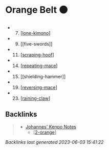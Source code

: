# Orange Belt 🟠

- 7. [[lone-kimono]]
- 9. [[five-swords]]
- 11. [[scraping-hoof]]
- 14. [[repeating-mace]]
- 15. [[shielding-hammer]]
- 19. [[reversing-mace]]
- 23. [[raining-claw]]

## Backlinks

> - [Johannes' Kenpo Notes](..\index.md)
>   - [[2-orange]]

_Backlinks last generated 2023-06-03 15:41:22_

[//begin]: # "Autogenerated link references for markdown compatibility"
[lone-kimono]: ../techniques/lone-kimono.md "Lone Kimono"
[scraping-hoof]: ../techniques/scraping-hoof.md "Scraping Hoof"
[repeating-mace]: ../techniques/repeating-mace.md "Repeating Mace"
[reversing-mace]: ../techniques/reversing-mace.md "Reversing Mace"
[raining-claw]: ../techniques/raining-claw.md "Raining Claw"
[2-orange]: 2-orange.md "Orange Belt 🟠"
[//end]: # "Autogenerated link references"